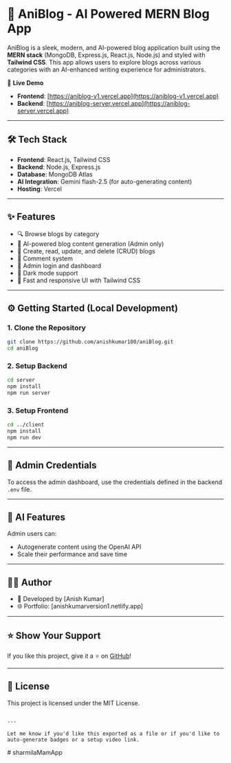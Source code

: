 
# 🧠 AniBlog - AI Powered MERN Blog App

AniBlog is a sleek, modern, and AI-powered blog application built using the **MERN stack** (MongoDB, Express.js, React.js, Node.js) and styled with **Tailwind CSS**. This app allows users to explore blogs across various categories with an AI-enhanced writing experience for administrators.

🚀 **Live Demo**
- **Frontend**: [https://aniblog-v1.vercel.app](https://aniblog-v1.vercel.app)
- **Backend**: [https://aniblog-server.vercel.app](https://aniblog-server.vercel.app)

---

## 🛠 Tech Stack

- **Frontend**: React.js, Tailwind CSS
- **Backend**: Node.js, Express.js
- **Database**: MongoDB Atlas
- **AI Integration**: Gemini flash-2.5 (for auto-generating content)
- **Hosting**: Vercel

---

## ✨ Features

- 🔍 Browse blogs by category
- 🧠 AI-powered blog content generation (Admin only)
- 📝 Create, read, update, and delete (CRUD) blogs
- 💬 Comment system
- 🧑 Admin login and dashboard
- 🌙 Dark mode support
- 💨 Fast and responsive UI with Tailwind CSS

---

## ⚙️ Getting Started (Local Development)

### 1. Clone the Repository

```bash
git clone https://github.com/anishkumar100/aniBlog.git
cd aniBlog
````

### 2. Setup Backend

```bash
cd server
npm install
npm run server
```

### 3. Setup Frontend

```bash
cd ../client
npm install
npm run dev
```

---

## 🔐 Admin Credentials

To access the admin dashboard, use the credentials defined in the backend `.env` file.

---

## 🤖 AI Features

Admin users can:

* Autogenerate content using the OpenAI API
* Scale their performance and save time

---


## 🧑‍💻 Author

* 🔗 Developed by \[Anish Kumar]
* 🌐 Portfolio: \[anishkumarversion1.netlify.app]

---

## ⭐️ Show Your Support

If you like this project, give it a ⭐️ on [GitHub](https://github.com/anishkumar100/aniBlog)!

---

## 📄 License

This project is licensed under the MIT License.

```

---

Let me know if you'd like this exported as a file or if you'd like to auto-generate badges or a setup video link.
```
#   s h a r m i l a M a m A p p  
 
